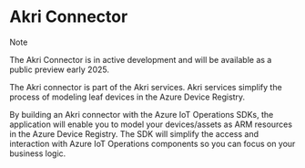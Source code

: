 # Akri Connector

> [!NOTE]
> The Akri Connector is in active development and will be available as a public preview early 2025.

The Akri connector is part of the Akri services. Akri services simplify the process of modeling leaf devices in the Azure Device Registry.

By building an Akri connector with the Azure IoT Operations SDKs, the application will enable you to model your devices/assets as ARM resources in the Azure Device Registry. The SDK will simplify the access and interaction with Azure IoT Operations components so you can focus on your business logic.

